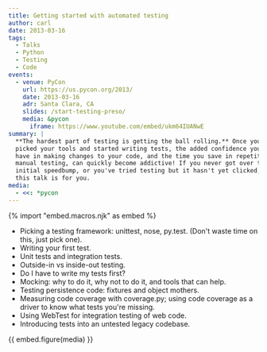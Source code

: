 ```yaml
---
title: Getting started with automated testing
author: carl
date: 2013-03-16
tags:
  - Talks
  - Python
  - Testing
  - Code
events:
  - venue: PyCon
    url: https://us.pycon.org/2013/
    date: 2013-03-16
    adr: Santa Clara, CA
    slides: /start-testing-preso/
    media: &pycon
      iframe: https://www.youtube.com/embed/ukm64IUANwE
summary: |
  **The hardest part of testing is getting the ball rolling.** Once you've
  picked your tools and started writing tests, the added confidence you
  have in making changes to your code, and the time you save in repetitive
  manual testing, can quickly become addictive! If you never got over that
  initial speedbump, or you've tried testing but it hasn't yet clicked,
  this talk is for you.
media:
  - <<: *pycon
---
```


{% import "embed.macros.njk" as embed %}

- Picking a testing framework: unittest, nose, py.test. (Don't waste
  time on this, just pick one).
- Writing your first test.
- Unit tests and integration tests.
- Outside-in vs inside-out testing.
- Do I have to write my tests first?
- Mocking: why to do it, why not to do it, and tools that can help.
- Testing persistence code: fixtures and object mothers.
- Measuring code coverage with coverage.py; using code coverage as a
  driver to know what tests you're missing.
- Using WebTest for integration testing of web code.
- Introducing tests into an untested legacy codebase.

{{ embed.figure(media) }}
